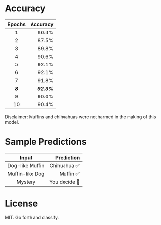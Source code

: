 # Accuracy
| Epochs | Accuracy |
|:------:|---------:|
| 1      | 86.4%    |
| 2      | 87.5%    |
| 3      | 89.8%    |
| 4      | 90.6%    |
| 5      | 92.1%    |
| 6      | 92.1%    |
| 7      | 91.8%    |
| _**8**_      | _**92.3%**_    |
| 9      | 90.6%    |
| 10     | 90.4%    |

Disclaimer: Muffins and chihuahuas were not harmed in the making of this model.

# Sample Predictions
|       Input     |   Prediction  |
|:---------------:|--------------:|
| Dog-like Muffin | Chihuahua ✅  |
| Muffin-like Dog | Muffin ✅     |
| Mystery         | You decide 🤯 |

# License
MIT. Go forth and classify.
